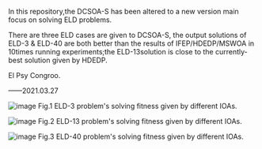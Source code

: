 In this repository,the DCSOA-S has been altered to a new version main focus on solving ELD problems.

There are three ELD cases are given to DCSOA-S, the output solutions of ELD-3 & ELD-40 are both better than the results of IFEP/HDEDP/MSWOA in 10times running experiments;the ELD-13solution is close to the currently-best solution given by HDEDP.

El Psy Congroo.

——2021.03.27

![image](https://user-images.githubusercontent.com/61769609/112724634-42c00180-8f4f-11eb-9f96-caa208edfeea.png)
Fig.1 ELD-3 problem's solving fitness given by different IOAs.

![image](https://user-images.githubusercontent.com/61769609/112724636-45baf200-8f4f-11eb-907a-56d56f738e94.png)
Fig.2 ELD-13 problem's solving fitness given by different IOAs.

![image](https://user-images.githubusercontent.com/61769609/112724642-4e132d00-8f4f-11eb-8448-a424a1ac293b.png)
Fig.3 ELD-40 problem's solving fitness given by different IOAs.
